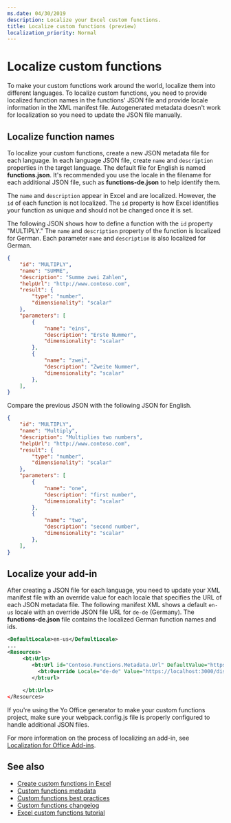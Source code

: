 ```yaml
---
ms.date: 04/30/2019
description: Localize your Excel custom functions. 
title: Localize custom functions (preview)
localization_priority: Normal
---
```


# Localize custom functions

To make your custom functions work around the world, localize them into different languages. To localize custom functions, you need to provide localized function names in the functions' JSON file and provide locale information in the XML manifest file. Autogenerated metadata doesn't work for localization so you need to update the JSON file manually.

## Localize function names

To localize your custom functions, create a new JSON metadata file for each language. In each language JSON file, create `name` and `description` properties in the target language. The default file for English is named **functions.json**. It's recommended you use the locale in the filename for each additional JSON file, such as **functions-de.json** to help identify them. 

The `name` and `description` appear in Excel and are localized. However, the `id` of each function is not localized. The `id` property is how Excel identifies your function as unique and should not be changed once it is set.

The following JSON shows how to define a function with the `id` property "MULTIPLY." The `name` and `description` property of the function is localized for German. Each parameter `name` and `description` is also localized for German.

```JSON
{
    "id": "MULTIPLY",
    "name": "SUMME",
    "description": "Summe zwei Zahlen",
    "helpUrl": "http://www.contoso.com",
    "result": {
        "type": "number",
        "dimensionality": "scalar"
    },
    "parameters": [
        {
            "name": "eins",
            "description": "Erste Nummer",
            "dimensionality": "scalar"
        },
        {
            "name": "zwei",
            "description": "Zweite Nummer",
            "dimensionality": "scalar"
        },
    ],
}
```

Compare the previous JSON with the following JSON for English.

```JSON
{
    "id": "MULTIPLY",
    "name": "Multiply",
    "description": "Multiplies two numbers",
    "helpUrl": "http://www.contoso.com",
    "result": {
        "type": "number",
        "dimensionality": "scalar"
    },
    "parameters": [
        {
            "name": "one",
            "description": "first number",
            "dimensionality": "scalar"
        },
        {
            "name": "two",
            "description": "second number",
            "dimensionality": "scalar"
        },
    ],
}
```

## Localize your add-in

After creating a JSON file for each language, you need to update your XML manifest file with an override value for each locale that specifies the URL of each JSON metadata file. The following manifest XML shows a default `en-us` locale with an override JSON file URL for `de-de` (Germany). The **functions-de.json** file contains the localized German function names and ids.

```XML
<DefaultLocale>en-us</DefaultLocale>
...
<Resources>
     <bt:Urls>
        <bt:Url id="Contoso.Functions.Metadata.Url" DefaultValue="https://localhost:3000/dist/functions.json"/>
          <bt:Override Locale="de-de" Value="https://localhost:3000/dist/functions-de.json" />
        </bt:url>
        
     </bt:Urls>
</Resources>
```

If you're using the Yo Office generator to make your custom functions project, make sure your webpack.config.js file is properly configured to handle additional JSON files.

For more information on the process of localizing an add-in, see [Localization for Office Add-ins](../develop/localization.md#control-localization-from-the-manifest).

## See also

* [Create custom functions in Excel](custom-functions-overview.md)
* [Custom functions metadata](custom-functions-json.md)
* [Custom functions best practices](custom-functions-best-practices.md)
* [Custom functions changelog](custom-functions-changelog.md)
* [Excel custom functions tutorial](../tutorials/excel-tutorial-create-custom-functions.md)
